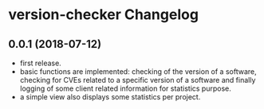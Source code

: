 version-checker Changelog
=========================

## 0.0.1 (2018-07-12)

- first release.
- basic functions are implemented: checking of the version of a software,
  checking for CVEs related to a specific version of a software and finally
  logging of some client related information for statistics purpose.
- a simple view also displays some statistics per project.
